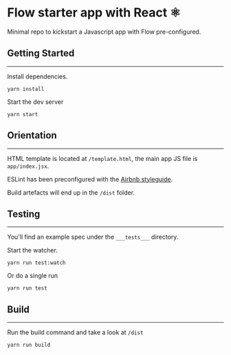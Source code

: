 # Flow starter app with React ⚛️

Minimal repo to kickstart a Javascript app with Flow pre-configured.

## Getting Started

---

Install dependencies.
```
yarn install
```

Start the dev server
```
yarn start
```

## Orientation

---

HTML template is located at `/template.html`, the main app JS file is `app/index.jsx`.

ESLint has been preconfigured with the [Airbnb styleguide](http://airbnb.io/javascript).

Build artefacts will end up in the `/dist` folder.

## Testing

---

You'll find an example spec under the `___tests___` directory.

Start the watcher.
```
yarn run test:watch
```

Or do a single run
```
yarn run test
```

## Build

---

Run the build command and take a look at `/dist`
```
yarn run build
```
